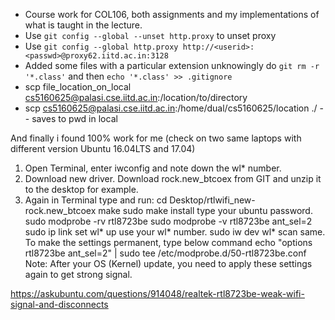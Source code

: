 
* Course work for COL106, both assignments and my implementations of what is taught in the lecture.
* Use `git config --global --unset http.proxy` to unset proxy
* Use `git config --global http.proxy http://<userid>:<passwd>@proxy62.iitd.ac.in:3128`
* Added some files with a particular extension unknowingly do `git rm -r '*.class'`  and then `echo '*.class' >> .gitignore` 
* scp file_location_on_local cs5160625@palasi.cse.iitd.ac.in:/location/to/directory
* scp cs5160625@palasi.cse.iitd.ac.in:/home/dual/cs5160625/location ./  -- saves to pwd in local

And finally i found 100% work for me (check on two same laptops with different version Ubuntu 16.04LTS and 17.04)
1. Open Terminal, enter
iwconfig
and note down the wl* number.
2. Download new driver. Download rock.new_btcoex from GIT and unzip it to the desktop for example.
3. Again in Terminal type and run:
cd Desktop/rtlwifi_new-rock.new_btcoex
make
sudo make install type your ubuntu password.
sudo modprobe -rv rtl8723be
sudo modprobe -v rtl8723be ant_sel=2
sudo ip link set wl* up use your wl* number.
sudo iw dev wl* scan same.
To make the settings permanent, type below command
echo "options rtl8723be ant_sel=2" | sudo tee /etc/modprobe.d/50-rtl8723be.conf
Note: After your OS (Kernel) update, you need to apply these settings again to get strong signal.

https://askubuntu.com/questions/914048/realtek-rtl8723be-weak-wifi-signal-and-disconnects
